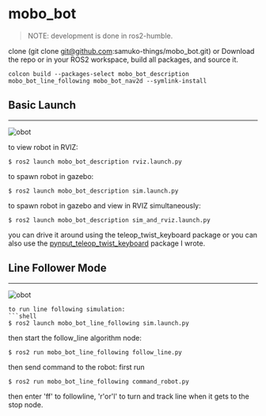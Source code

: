 # mobo_bot

> NOTE: development is done in ros2-humble.

clone (git clone git@github.com:samuko-things/mobo_bot.git) or Download
the repo or in your ROS2 workspace, build all packages, and source it.

```shell
colcon build --packages-select mobo_bot_description mobo_bot_line_following mobo_bot_nav2d --symlink-install
```

## Basic Launch

---

![obot](https://github.com/samuko-things/mobo_bot/blob/main/mobo_bot_pic1.png)

to view robot in RVIZ:

```shell
$ ros2 launch mobo_bot_description rviz.launch.py
```

to spawn robot in gazebo:

```shell
$ ros2 launch mobo_bot_description sim.launch.py
```

to spawn robot in gazebo and view in RVIZ simultaneously:

```shell
$ ros2 launch mobo_bot_description sim_and_rviz.launch.py
```

you can drive it around using the teleop_twist_keyboard package or you can
also use the [pynput_teleop_twist_keyboard](https://github.com/samuko-things/pynput_teleop_twist_keyboard/tree/humble_dev) package I wrote.

## Line Follower Mode

---

![obot](https://github.com/samuko-things/mobo_bot/blob/main/mobo_bot_pic2.png)

````
to run line following simulation:
```shell
$ ros2 launch mobo_bot_line_following sim.launch.py
````

then start the follow_line algorithm node:

```shell
$ ros2 run mobo_bot_line_following follow_line.py
```

then send command to the robot:
first run

```shell
$ ros2 run mobo_bot_line_following command_robot.py
```

then enter 'ff' to followline, 'r'or'l' to turn and track line when it gets to the stop node.
